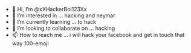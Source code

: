 - 👋 Hi, I’m @xXHackerBoi123Xx
- 👀 I’m interested in ... hacking and neymar
- 🌱 I’m currently learning ... to hack
- 💞️ I’m looking to collaborate on ... hacking
- 📫 How to reach me ... i will hack your facebook and get in touch that way 100-emoji

<!---
xXHackerBoi123Xx/xXHackerBoi123Xx is a ✨ special ✨ repository because its `README.md` (this file) appears on your GitHub profile.
You can click the Preview link to take a look at your changes.
--->
